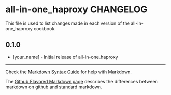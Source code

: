 all-in-one_haproxy CHANGELOG
============================

This file is used to list changes made in each version of the all-in-one_haproxy cookbook.

0.1.0
-----
- [your_name] - Initial release of all-in-one_haproxy

- - -
Check the [Markdown Syntax Guide](http://daringfireball.net/projects/markdown/syntax) for help with Markdown.

The [Github Flavored Markdown page](http://github.github.com/github-flavored-markdown/) describes the differences between markdown on github and standard markdown.
